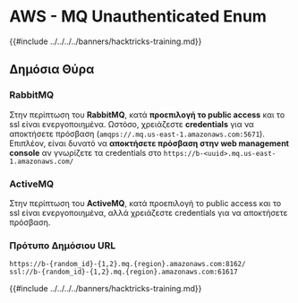 # AWS - MQ Unauthenticated Enum

{{#include ../../../../banners/hacktricks-training.md}}

## Δημόσια Θύρα

### **RabbitMQ**

Στην περίπτωση του **RabbitMQ**, κατά **προεπιλογή το public access** και το ssl είναι ενεργοποιημένα. Ωστόσο, χρειάζεστε **credentials** για να αποκτήσετε πρόσβαση (`amqps://.mq.us-east-1.amazonaws.com:5671`). Επιπλέον, είναι δυνατό να **αποκτήσετε πρόσβαση στην web management console** αν γνωρίζετε τα credentials στο `https://b-<uuid>.mq.us-east-1.amazonaws.com/`

### ActiveMQ

Στην περίπτωση του **ActiveMQ**, κατά προεπιλογή το public access και το ssl είναι ενεργοποιημένα, αλλά χρειάζεστε credentials για να αποκτήσετε πρόσβαση.

### Πρότυπο Δημόσιου URL
```
https://b-{random_id}-{1,2}.mq.{region}.amazonaws.com:8162/
ssl://b-{random_id}-{1,2}.mq.{region}.amazonaws.com:61617
```
{{#include ../../../../banners/hacktricks-training.md}}
